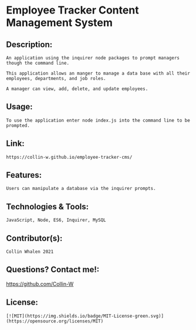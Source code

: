  # Employee Tracker Content Management System

  ## Description:
    An application using the inquirer node packages to prompt managers though the command line.
    
    This application allows an manger to manage a data base with all their employees, departments, and job roles.
    
    A manager can view, add, delete, and update employees.

  ## Usage:
    To use the application enter node index.js into the command line to be prompted.

  ## Link: 
    https://collin-w.github.io/employee-tracker-cms/

  ## Features:
    Users can manipulate a database via the inquirer prompts.

  ## Technologies & Tools:
    JavaScript, Node, ES6, Inquirer, MySQL
    
  ## Contributor(s):
    Collin Whalen 2021 

  ## Questions? Contact me!:
  https://github.com/Collin-W

  ## License:
    [![MIT](https://img.shields.io/badge/MIT-License-green.svg)](https://opensource.org/licenses/MIT)
